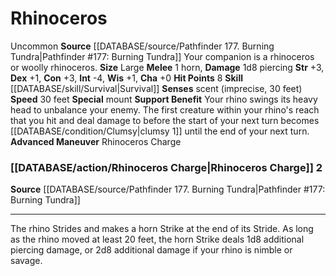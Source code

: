 ﻿---
charisma: '+0'
constitution: '+3'
dexterity: '+1'
hp: '8'
id: '35'
intelligence: '-4'
land_speed: '30'
max_speed: '30'
name: Rhinoceros
rarity: Uncommon
sense:
- scent(imprecise
- 30 feet)
size: Large
skill:
- '[[DATABASE/skill/Survival|Survival]]'
source: '[[DATABASE/source/Pathfinder 177. Burning Tundra|Pathfinder #177: Burning
  Tundra]]'
speed:
- 30 feet
strength: '+3'
strength_req: '3'
trait:
- '[[DATABASE/trait/Uncommon|Uncommon]]'
type: Animal Companion
wisdom: '+1'

---
# Rhinoceros

<span class="trait-uncommon item-trait">Uncommon</span>
**Source** [[DATABASE/source/Pathfinder 177. Burning Tundra|Pathfinder #177: Burning Tundra]]
Your companion is a rhinoceros or woolly rhinoceros.
**Size** Large
**Melee** <span class="action-icon">1</span> horn, **Damage** 1d8 piercing
**Str** +3, **Dex** +1, **Con** +3, **Int** -4, **Wis** +1, **Cha** +0
**Hit Points** 8
**Skill** [[DATABASE/skill/Survival|Survival]] 
**Senses** scent (imprecise, 30 feet)
**Speed** 30 feet
**Special** mount
**Support Benefit** Your rhino swings its heavy head to unbalance your enemy. The first creature within your rhino's reach that you hit and deal damage to before the start of your next turn becomes [[DATABASE/condition/Clumsy|clumsy 1]] until the end of your next turn.
**Advanced Maneuver** Rhinoceros Charge

### [[DATABASE/action/Rhinoceros Charge|Rhinoceros Charge]] <span class="action-icon">2</span>

**Source** [[DATABASE/source/Pathfinder 177. Burning Tundra|Pathfinder #177: Burning Tundra]]

---
The rhino Strides and makes a horn Strike at the end of its Stride. As long as the rhino moved at least 20 feet, the horn Strike deals 1d8 additional piercing damage, or 2d8 additional damage if your rhino is nimble or savage.